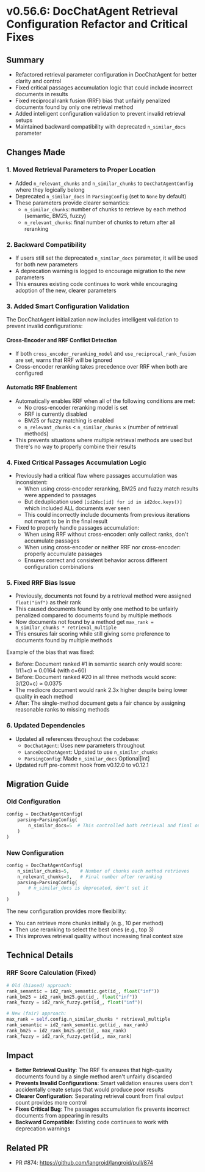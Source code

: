 # v0.56.6: DocChatAgent Retrieval Configuration Refactor and Critical Fixes

## Summary
- Refactored retrieval parameter configuration in DocChatAgent for better clarity and control
- Fixed critical passages accumulation logic that could include incorrect documents in results
- Fixed reciprocal rank fusion (RRF) bias that unfairly penalized documents found by only one retrieval method
- Added intelligent configuration validation to prevent invalid retrieval setups
- Maintained backward compatibility with deprecated `n_similar_docs` parameter

## Changes Made

### 1. Moved Retrieval Parameters to Proper Location
- Added `n_relevant_chunks` and `n_similar_chunks` to `DocChatAgentConfig` where they logically belong
- Deprecated `n_similar_docs` in `ParsingConfig` (set to `None` by default)
- These parameters provide clearer semantics:
  - `n_similar_chunks`: number of chunks to retrieve by each method (semantic, BM25, fuzzy)
  - `n_relevant_chunks`: final number of chunks to return after all reranking

### 2. Backward Compatibility
- If users still set the deprecated `n_similar_docs` parameter, it will be used for both new parameters
- A deprecation warning is logged to encourage migration to the new parameters
- This ensures existing code continues to work while encouraging adoption of the new, clearer parameters

### 3. Added Smart Configuration Validation
The DocChatAgent initialization now includes intelligent validation to prevent invalid configurations:

#### Cross-Encoder and RRF Conflict Detection
- If both `cross_encoder_reranking_model` and `use_reciprocal_rank_fusion` are set, warns that RRF will be ignored
- Cross-encoder reranking takes precedence over RRF when both are configured

#### Automatic RRF Enablement
- Automatically enables RRF when all of the following conditions are met:
  - No cross-encoder reranking model is set
  - RRF is currently disabled
  - BM25 or fuzzy matching is enabled
  - `n_relevant_chunks` < `n_similar_chunks` × (number of retrieval methods)
- This prevents situations where multiple retrieval methods are used but there's no way to properly combine their results

### 4. Fixed Critical Passages Accumulation Logic
- Previously had a critical flaw where passages accumulation was inconsistent:
  - When using cross-encoder reranking, BM25 and fuzzy match results were appended to passages
  - But deduplication used `[id2doc[id] for id in id2doc.keys()]` which included ALL documents ever seen
  - This could incorrectly include documents from previous iterations not meant to be in the final result
- Fixed to properly handle passages accumulation:
  - When using RRF without cross-encoder: only collect ranks, don't accumulate passages
  - When using cross-encoder or neither RRF nor cross-encoder: properly accumulate passages
  - Ensures correct and consistent behavior across different configuration combinations

### 5. Fixed RRF Bias Issue
- Previously, documents not found by a retrieval method were assigned `float("inf")` as their rank
- This caused documents found by only one method to be unfairly penalized compared to documents found by multiple methods
- Now documents not found by a method get `max_rank = n_similar_chunks * retrieval_multiple`
- This ensures fair scoring while still giving some preference to documents found by multiple methods

Example of the bias that was fixed:
- Before: Document ranked #1 in semantic search only would score: 1/(1+c) ≈ 0.0164 (with c=60)
- Before: Document ranked #20 in all three methods would score: 3/(20+c) ≈ 0.0375
- The mediocre document would rank 2.3x higher despite being lower quality in each method
- After: The single-method document gets a fair chance by assigning reasonable ranks to missing methods

### 6. Updated Dependencies
- Updated all references throughout the codebase:
  - `DocChatAgent`: Uses new parameters throughout
  - `LanceDocChatAgent`: Updated to use `n_similar_chunks`
  - `ParsingConfig`: Made `n_similar_docs` Optional[int]
- Updated ruff pre-commit hook from v0.12.0 to v0.12.1

## Migration Guide

### Old Configuration
```python
config = DocChatAgentConfig(
    parsing=ParsingConfig(
        n_similar_docs=5  # This controlled both retrieval and final output
    )
)
```

### New Configuration
```python
config = DocChatAgentConfig(
    n_similar_chunks=5,    # Number of chunks each method retrieves
    n_relevant_chunks=3,   # Final number after reranking
    parsing=ParsingConfig(
        # n_similar_docs is deprecated, don't set it
    )
)
```

The new configuration provides more flexibility:
- You can retrieve more chunks initially (e.g., 10 per method)
- Then use reranking to select the best ones (e.g., top 3)
- This improves retrieval quality without increasing final context size

## Technical Details

### RRF Score Calculation (Fixed)
```python
# Old (biased) approach:
rank_semantic = id2_rank_semantic.get(id_, float("inf"))
rank_bm25 = id2_rank_bm25.get(id_, float("inf"))
rank_fuzzy = id2_rank_fuzzy.get(id_, float("inf"))

# New (fair) approach:
max_rank = self.config.n_similar_chunks * retrieval_multiple
rank_semantic = id2_rank_semantic.get(id_, max_rank)
rank_bm25 = id2_rank_bm25.get(id_, max_rank)
rank_fuzzy = id2_rank_fuzzy.get(id_, max_rank)
```

## Impact
- **Better Retrieval Quality**: The RRF fix ensures that high-quality documents found by a single method aren't unfairly discarded
- **Prevents Invalid Configurations**: Smart validation ensures users don't accidentally create setups that would produce poor results
- **Clearer Configuration**: Separating retrieval count from final output count provides more control
- **Fixes Critical Bug**: The passages accumulation fix prevents incorrect documents from appearing in results
- **Backward Compatible**: Existing code continues to work with deprecation warnings

## Related PR
- PR #874: https://github.com/langroid/langroid/pull/874